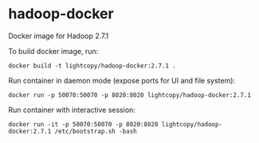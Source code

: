 # hadoop-docker
Docker image for Hadoop 2.7.1

To build docker image, run:
```shell
docker build -t lightcopy/hadoop-docker:2.7.1 .
```

Run container in daemon mode (expose ports for UI and file system):
```shell
docker run -p 50070:50070 -p 8020:8020 lightcopy/hadoop-docker:2.7.1
```

Run container with interactive session:
```
docker run -it -p 50070:50070 -p 8020:8020 lightcopy/hadoop-docker:2.7.1 /etc/bootstrap.sh -bash
```
